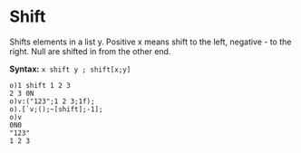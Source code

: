 # Shift

Shifts elements in a list y. Positive x means shift to the left, negative - to the right.
Null are shifted in from the other end.

**Syntax:** ```x shift y ; shift[x;y]```

```o
o)1 shift 1 2 3
2 3 0N
o)v:("123";1 2 3;1f);
o).[`v;();~[shift];-1];
o)v
0N0
"123"
1 2 3
```
